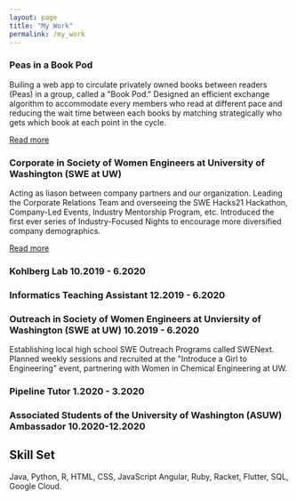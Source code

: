 ```yaml
---
layout: page
title: "My Work"
permalink: /my_work
---
```


### Peas in a Book Pod                 

Builing a web app to circulate privately owned books between readers (Peas) in a group, called a "Book Pod." Designed an efficient exchange algorithm to accommodate every members who read at different pace and reducing the wait time between each books by matching strategically who gets which book at each point in the cycle. 

[Read more](../projects/2020/08/04/on-competitive-engineering-in-seattle.html)


### Corporate in Society of Women Engineers at University of Washington (SWE at UW)

Acting as liason between company partners and our organization. Leading the Corporate Relations Team and overseeing the SWE Hacks21 Hackathon, Company-Led Events, Industry Mentorship Program, etc. Introduced the first ever series of Industry-Focused Nights to encourage more diversified company demographics. 

[Read more](#)


### Kohlberg Lab    10.2019 - 6.2020

### Informatics Teaching Assistant  12.2019 - 6.2020

### Outreach in Society of Women Engineers at Unviersity of Washington (SWE at UW) 10.2019 - 6.2020

Establishing local high school SWE Outreach Programs called SWENext. Planned weekly sessions and recruited at the "Introduce a Girl to Engineering" event, partnering with Women in Chemical Engineering at UW.

### Pipeline Tutor 1.2020 - 3.2020

### Associated Students of the University of Washington (ASUW) Ambassador  10.2020-12.2020



## Skill Set
Java, Python, R, HTML, CSS, JavaScript
Angular, Ruby, Racket, Flutter, SQL,
Google Cloud. 